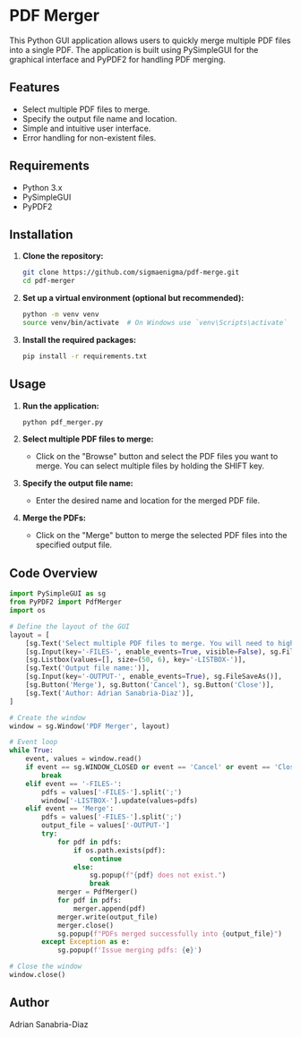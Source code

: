 # PDF Merger

This Python GUI application allows users to quickly merge multiple PDF files into a single PDF. The application is built using PySimpleGUI for the graphical interface and PyPDF2 for handling PDF merging.

## Features

- Select multiple PDF files to merge.
- Specify the output file name and location.
- Simple and intuitive user interface.
- Error handling for non-existent files.

## Requirements

- Python 3.x
- PySimpleGUI
- PyPDF2

## Installation

1. **Clone the repository:**
    ```bash
    git clone https://github.com/sigmaenigma/pdf-merge.git
    cd pdf-merger
    ```

2. **Set up a virtual environment (optional but recommended):**
    ```bash
    python -m venv venv
    source venv/bin/activate  # On Windows use `venv\Scripts\activate`
    ```

3. **Install the required packages:**
    ```bash
    pip install -r requirements.txt
    ```

## Usage

1. **Run the application:**
    ```bash
    python pdf_merger.py
    ```

2. **Select multiple PDF files to merge:**
    - Click on the "Browse" button and select the PDF files you want to merge. You can select multiple files by holding the SHIFT key.

3. **Specify the output file name:**
    - Enter the desired name and location for the merged PDF file.

4. **Merge the PDFs:**
    - Click on the "Merge" button to merge the selected PDF files into the specified output file.

## Code Overview

```python
import PySimpleGUI as sg
from PyPDF2 import PdfMerger
import os

# Define the layout of the GUI
layout = [
    [sg.Text('Select multiple PDF files to merge. You will need to highlight them using the SHIFT button:')],
    [sg.Input(key='-FILES-', enable_events=True, visible=False), sg.FilesBrowse()],
    [sg.Listbox(values=[], size=(50, 6), key='-LISTBOX-')],
    [sg.Text('Output file name:')],
    [sg.Input(key='-OUTPUT-', enable_events=True), sg.FileSaveAs()],
    [sg.Button('Merge'), sg.Button('Cancel'), sg.Button('Close')],
    [sg.Text('Author: Adrian Sanabria-Diaz')],
]

# Create the window
window = sg.Window('PDF Merger', layout)

# Event loop
while True:
    event, values = window.read()
    if event == sg.WINDOW_CLOSED or event == 'Cancel' or event == 'Close':
        break
    elif event == '-FILES-':
        pdfs = values['-FILES-'].split(';')
        window['-LISTBOX-'].update(values=pdfs)
    elif event == 'Merge':
        pdfs = values['-FILES-'].split(';')
        output_file = values['-OUTPUT-']
        try:
            for pdf in pdfs:
                if os.path.exists(pdf):
                    continue
                else:
                    sg.popup(f"{pdf} does not exist.")
                    break
            merger = PdfMerger()
            for pdf in pdfs:
                merger.append(pdf)
            merger.write(output_file)
            merger.close()
            sg.popup(f"PDFs merged successfully into {output_file}")
        except Exception as e:
            sg.popup(f'Issue merging pdfs: {e}')

# Close the window
window.close()
```
## Author

Adrian Sanabria-Diaz
